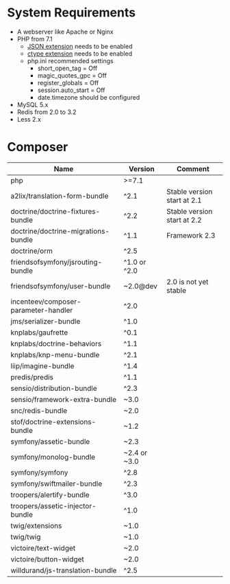 # System Requirements

* A webserver like Apache or Nginx
* PHP from 7.1
    * [JSON extension](http://php.net/manual/book.json.php) needs to be enabled
    * [ctype extension](http://php.net/manual/book.ctype.php) needs to be enabled
    * php.ini recommended settings
        * short_open_tag = Off
        * magic_quotes_gpc = Off
        * register_globals = Off
        * session.auto_start = Off
        * date.timezone should be configured
* MySQL 5.x
* Redis from 2.0 to 3.2
* Less 2.x

# Composer

| Name                                 | Version      | Comment                     |
| -------------------------------------|--------------|---------------------------- |
| php                                  | >=7.1        |                             |
| a2lix/translation-form-bundle        | ^2.1         | Stable version start at 2.1 |
| doctrine/doctrine-fixtures-bundle    | ^2.2         | Stable version start at 2.2 |
| doctrine/doctrine-migrations-bundle  | ^1.1         | Framework 2.3               |
| doctrine/orm                         | ^2.5         |                             |
| friendsofsymfony/jsrouting-bundle    | ^1.0 or ^2.0 |                             |
| friendsofsymfony/user-bundle         | ~2.0@dev     | 2.0 is not yet stable       |
| incenteev/composer-parameter-handler | ^2.0         |                             |
| jms/serializer-bundle                | ^1.0         |                             |
| knplabs/gaufrette                    | ^0.1         |                             |
| knplabs/doctrine-behaviors           | ^1.1         |                             |
| knplabs/knp-menu-bundle              | ^2.1         |                             |
| liip/imagine-bundle                  | ^1.4         |                             |
| predis/predis                        | ^1.1         |                             |
| sensio/distribution-bundle           | ^2.3         |                             |
| sensio/framework-extra-bundle        | ~3.0         |                             |
| snc/redis-bundle                     | ~2.0         |                             |
| stof/doctrine-extensions-bundle      | ~1.2         |                             |
| symfony/assetic-bundle               | ~2.3         |                             |
| symfony/monolog-bundle               | ~2.4 or ~3.0 |                             |
| symfony/symfony                      | ^2.8         |                             |
| symfony/swiftmailer-bundle           | ^2.3         |                             |
| troopers/alertify-bundle             | ^3.0         |                             |
| troopers/assetic-injector-bundle     | ^1.0         |                             |
| twig/extensions                      | ~1.0         |                             |
| twig/twig                            | ~1.0         |                             |
| victoire/text-widget                 | ~2.0         |                             |
| victoire/button-widget               | ~2.0         |                             |
| willdurand/js-translation-bundle     | ^2.5         |                             |
